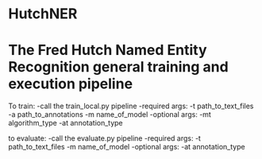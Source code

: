 # HutchNER
The Fred Hutch Named Entity Recognition general training and execution pipeline
================================================================================
To train:
	-call the train_local.py pipeline
		-required args: -t path_to_text_files -a path_to_annotations -m name_of_model
		-optional args: -mt algorithm_type -at annotation_type
	
to evaluate:
	-call the  evaluate.py pipeline
		-required args: -t path_to_text_files -m name_of_model
		-optional args: -at annotation_type
